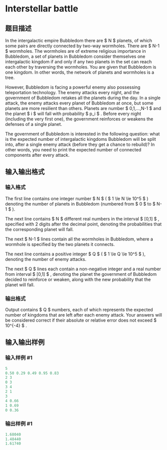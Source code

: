 # Interstellar battle

## 题目描述

In the intergalactic empire Bubbledom there are $ N $ planets, of which some pairs are directly connected by two-way wormholes. There are $ N-1 $ wormholes. The wormholes are of extreme religious importance in Bubbledom, a set of planets in Bubbledom consider themselves one intergalactic kingdom if and only if any two planets in the set can reach each other by traversing the wormholes. You are given that Bubbledom is one kingdom. In other words, the network of planets and wormholes is a tree.

However, Bubbledom is facing a powerful enemy also possessing teleportation technology. The enemy attacks every night, and the government of Bubbledom retakes all the planets during the day. In a single attack, the enemy attacks every planet of Bubbledom at once, but some planets are more resilient than others. Planets are number $ 0,1,…,N-1 $ and the planet $ i $ will fall with probability $ p_i $ . Before every night (including the very first one), the government reinforces or weakens the defenses of a single planet.

The government of Bubbledom is interested in the following question: what is the expected number of intergalactic kingdoms Bubbledom will be split into, after a single enemy attack (before they get a chance to rebuild)? In other words, you need to print the expected number of connected components after every attack.

## 输入输出格式

### 输入格式

The first line contains one integer number $ N $ ( $ 1 \le N \le 10^5 $ ) denoting the number of planets in Bubbledom (numbered from $ 0 $ to $ N-1 $ ).

The next line contains $ N $ different real numbers in the interval $ [0,1] $ , specified with 2 digits after the decimal point, denoting the probabilities that the corresponding planet will fall.

The next $ N-1 $ lines contain all the wormholes in Bubbledom, where a wormhole is specified by the two planets it connects.

The next line contains a positive integer $ Q $ ( $ 1 \le Q \le 10^5 $ ), denoting the number of enemy attacks.

The next $ Q $ lines each contain a non-negative integer and a real number from interval $ [0,1] $ , denoting the planet the government of Bubbledom decided to reinforce or weaken, along with the new probability that the planet will fall.

### 输出格式

Output contains $ Q $ numbers, each of which represents the expected number of kingdoms that are left after each enemy attack. Your answers will be considered correct if their absolute or relative error does not exceed $ 10^{-4} $ .

## 输入输出样例

### 输入样例 #1

```cpp
5
0.50 0.29 0.49 0.95 0.83
2 3
0 3
3 4
2 1
3
4 0.66
1 0.69
0 0.36

```
### 输出样例 #1

```cpp
1.68040
1.48440
1.61740

```
